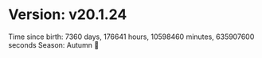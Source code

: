 # Version: v20.1.24
Time since birth: 7360 days, 176641 hours, 10598460 minutes, 635907600 seconds
Season: Autumn 🍁
